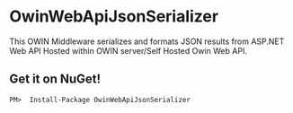 # OwinWebApiJsonSerializer

This OWIN Middleware serializes and formats JSON results from ASP.NET Web API Hosted within OWIN server/Self Hosted Owin Web API.

## Get it on NuGet!

```
PM>  Install-Package OwinWebApiJsonSerializer 
```

